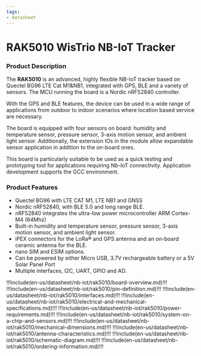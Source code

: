 ```yaml
---
tags:
- datasheet
---
```


# RAK5010 WisTrio NB-IoT Tracker

<rk-img
  src="/assets/images/datasheet/rak5010/rak5010-wis-trio-nb-iot-tracker.jpg"
  width="40%"
  figure-number="1"
  caption="RAK5010 WisTrio NB-IoT Tracker"
/>


### Product Description

The **RAK5010** is an advanced, highly flexible NB-IoT tracker based on  Quectel BG96 LTE Cat M1&NB1, integrated with GPS, BLE and a variety of sensors. The MCU running the board is a Nordic nRF52840 controller.

With the GPS and BLE features, the device can be used in a wide range of applications from outdoor to indoor scenarios where location based service are necessary. 

The board is equipped with four sensors on board: humidity and temperature sensor, pressure sensor, 3-axis motion sensor, and ambient light sensor. Additionally, the extension IOs in the module allow expandable sensor application in addition to the on-board ones.

This board is particularly suitable to be used as a quick testing and prototyping tool for applications requiring Nb-IoT connectivity.
 Application development supports the GCC environment.

### Product Features

- Quectel BG96 with LTE CAT M1, LTE NB1 and GNSS
- Nordic nRF52840, with BLE 5.0 and long range BLE.
- nRF52840 integrates the ultra-low power microcontroller ARM Cortex-M4 (64Mhz)
- Built-in humidity and temperature sensor, pressure sensor, 3-axis motion
sensor, and ambient light sensor.
- iPEX connectors for the LoRa® and GPS antenna and an on-board ceramic
antenna for the BLE.
- nano SIM and ESIM options.
- Can be powered by either Micro USB, 3.7V rechargeable battery or a 5V
Solar Panel Port
- Multiple interfaces, I2C, UART, GPIO and AD.

!!!include(en-us/datasheet/nb-iot/rak5010/board-overview.md)!!!
!!!include(en-us/datasheet/nb-iot/rak5010/pin-definition.md)!!!
!!!include(en-us/datasheet/nb-iot/rak5010/interfaces.md)!!!
!!!include(en-us/datasheet/nb-iot/rak5010/electrical-and-mechanical-specifications.md)!!!
!!!include(en-us/datasheet/nb-iot/rak5010/power-requirements.md)!!!
!!!include(en-us/datasheet/nb-iot/rak5010/system-on-a-chip-and-sensors.md)!!!
!!!include(en-us/datasheet/nb-iot/rak5010/mechanical-dimensions.md)!!!
!!!include(en-us/datasheet/nb-iot/rak5010/antenna-characteristics.md)!!!
!!!include(en-us/datasheet/nb-iot/rak5010/schematic-diagram.md)!!!
!!!include(en-us/datasheet/nb-iot/rak5010/ordering-information.md)!!!
